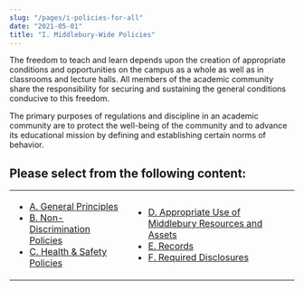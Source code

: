 ```yaml
---
slug: "/pages/i-policies-for-all"
date: "2021-05-01"
title: "I. Middlebury-Wide Policies"
---
```


The freedom to teach and learn depends upon the creation of appropriate conditions and opportunities on the campus as a whole as well as in classrooms and lecture halls. All members of the academic community share the responsibility for securing and sustaining the general conditions conducive to this freedom.

The primary purposes of regulations and discipline in an academic community are to protect the well-being of the community and to advance its educational mission by defining and establishing certain norms of behavior.

## Please select from the following content:

<table>

<tbody>

<tr>

<td>

- [A. General Principles](/pages/i-policies-for-all/genl-principles)
- [B. Non-Discrimination Policies](/pages/i-policies-for-all/non-discrim-policies)
- [C. Health & Safety Policies](/pages/i-policies-for-all/health-safety)

</td>

<td>

- [D. Appropriate Use of Middlebury Resources and Assets](/pages/i-policies-for-all/appropriate-use)
- [E. Records](/pages/i-policies-for-all/records)
- [F. Required Disclosures](/pages/i-policies-for-all/f-required-disclosures)

</td>

</tr>

</tbody>

</table>
